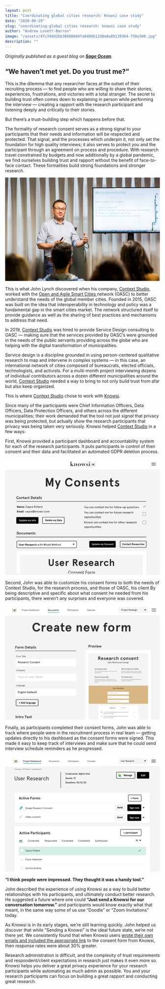 ```yaml
---
layout: post
title: "Coordinating global cities research: Knowsi case study"
date: "2020-09-29"
slug: "coordinating-global cities research: knowsi case study"
author: "Andrew Lovett-Barron"
image: "/assets/47c34dd2bb386086d4fa8488b12d0e8a89139364-750x500.jpg"
description: ""
---
```


_Originally published as a guest blog on [**Sage Ocean**](https://ocean.sagepub.com/blog/tools-and-tech/coordinating-global-cities-research-knowsi-case-study)._

##

## **“We haven’t met yet. Do you trust me?”**

This is the dilemma that any researcher faces at the outset of their recruiting process — to find people who are willing to share their stories, experiences, frustrations, and victories with a total stranger. The secret to building trust often comes down to explaining in person while performing the interview — creating a rapport with the research participant and listening deeply and critically to their stories.

But there’s a trust-building step which happens before that.

The formality of research consent serves as a strong signal to your participants that their needs and information will be respected and protected. That signal, and the processes which underpin it, not only set the foundation for high quality interviews; it also serves to protect you and the participant through an agreement on process and procedure. With research travel constrained by budgets and now additionally by a global pandemic, we find ourselves building trust and rapport without the benefit of face-to-face contact. These formalities build strong foundations and stronger research.

![](/assets/e94f212909f8e1a7d64eeeec57a44d971ff469a5-940x627.png)

This is what John Lynch discovered when his company, [Context Studio](http://getincontext.ie/), worked with the [Open and Agile Smart Cities ](https://oascities.org/)network (OASC) to better understand the needs of the global member cities. Founded in 2015, OASC was built on the idea that interoperability in technology and policy was a fundamental gap in the smart cities market. The network structured itself to provide guidance as well as the sharing of best practices and mechanisms to address that need.

In 2019, [Context Studio](http://getincontext.ie/) was hired to provide Service Design consulting to OASC — making sure that the services provided by OASC’s were grounded in the needs of the public servants providing across the globe who are helping with the digital transformation of municipalities.

Service design is a discipline grounded in using person-centered qualitative research to map and intervene in complex systems — in this case, an international network of cities composed of bureaucrats, elected officials, technologists, and activists. For a multi-month project interviewing dozens of individual contributors across a dozen different municipalities around the world, [Context Studio](http://getincontext.ie/) needed a way to bring to not only build trust from afar but also keep organized.

This is where [Context Studio](http://getincontext.ie/) chose to work with [Knowsi](https://www.knowsi.com/).

Since many of the participants were Chief Information Officers, Data Officers, Data Protection Officers, and others across the different municipalities; their work demanded that the tool not just _signal_ that privacy was being protected, but actually show the research participants that privacy was being taken very seriously. Knowsi helped [Context Studio](http://getincontext.ie/) in a few ways:

First, Knowsi provided a participant dashboard and accountability system for each of the research participants. It puts participants in control of their consent and their data and facilitated an automated GDPR deletion process.

![](/assets/63176c53376d27515906020246b30f510cf2fd51-940x705.png)

Second, John was able to customize his consent forms to both the needs of Context Studio, for the research process, and those of OASC, his client By being descriptive and specific about what consent he needed from his participants, there weren’t any surprises and everyone was covered.

![](/assets/d1cfac04efebe30f82c2f123664bed45be52805d-617x456.png)

Finally, as participants completed their consent forms, John was able to track where people were in the recruitment process in real team — getting updates directly to his dashboard as the consent forms were signed. This made it easy to keep track of interviews and make sure that he could send interview schedule reminders as he progressed.

![](/assets/440971def0d38651dccb300d618256c18c86724b-940x705.png)

**“I think people were impressed. They thought it was a handy tool.”**

John described the experience of using Knowsi as a way to build better relationships with his participants, and ultimately conduct better research. He suggested a future where one could **“Just send a Knowsi for our conversation tomorrow.”** and participants would know exactly what that meant, in the same way some of us use “Doodle” or “Zoom Invitations” today.

As Knowsi is in its early stages, we’re still learning quickly. John helped us discover that while “Sending a Knowsi” is the ideal future state, we’re not there yet. We consistently found that when Knowsi users [wrote their own emails and included the appropriate link](https://medium.com/knowsi/research-recruitment-email-b862186ef3ba) to the consent form from Knowsi, then response rates were about 30% greater.

Research administration is difficult, and the complexity of trust requirements and respondent/client expectations in research just makes it even more so. Knowsi helps you deliver a great privacy experience for your research participants while automating as much admin as possible. You and your research participants can focus on building a great rapport and conducting great research.
